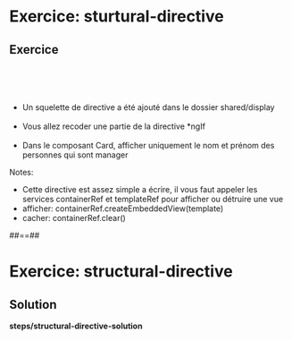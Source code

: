 <!-- .slide: class="exercice" -->
# Exercice: sturtural-directive
## Exercice
<br><br><br>
- Un squelette de directive a été ajouté dans le dossier shared/display<br><br>
- Vous allez recoder une partie de la directive *ngIf<br><br>
- Dans le composant Card, afficher uniquement le nom et prénom des personnes qui sont manager

Notes:
- Cette directive est assez simple a écrire, il vous faut appeler les services containerRef et templateRef pour afficher ou détruire une vue
- afficher: containerRef.createEmbeddedView(template)
- cacher: containerRef.clear()

##==##

<!-- .slide: class="full-center exercice" -->
# Exercice: structural-directive
## Solution
__steps/structural-directive-solution__
